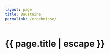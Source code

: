 ```yaml
---
layout: page
title: Bausteine
permalink: /ergebnisse/
---
```


<h1 class="page-title">{{ page.title | escape }}</h1>
 
 
